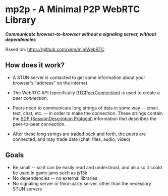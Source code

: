 # mp2p - A Minimal P2P WebRTC Library 
***Communicate browser-to-browser without a signaling server, without dependencies***

Based on: https://github.com/xem/miniWebRTC

## How does it work?

* A STUN server is contacted to get some information about your browser's "address" on the internet.

* The WebRTC API (specifically [RTCPeerConnection](https://developer.mozilla.org/en-US/docs/Web/API/RTCPeerConnection)) is used to create a *peer connection*.

* Peers need to communicate long strings of data in some way -- email, text, chat, etc. -- in order to make the connection. These strings contain the [SDP (SessionDescription Protocol)](https://developer.mozilla.org/en-US/docs/Glossary/SDP) information that describes the peer-to-peer connection.

* After these long strings are traded back and forth, the peers are connected, and may trade data (chat, files, audio, video).

## Goals

* Be small -- so it can be easily read and understood, and also so it could be used in game jams such as js13k
* No dependencies -- no external libraries
* No signaling server or third-party server, other than the necessary STUN servers
